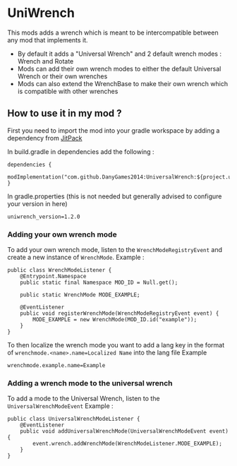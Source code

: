 # UniWrench
This mods adds a wrench which is meant to be intercompatible between any mod that implements it.

- By default it adds a "Universal Wrench" and 2 default wrench modes : Wrench and Rotate
- Mods can add their own wrench modes to either the default Universal Wrench or their own wrenches
- Mods can also extend the WrenchBase to make their own wrench which is compatible with other wrenches

## How to use it in my mod ?
First you need to import the mod into your gradle workspace by adding a dependency from [JitPack](https://jitpack.io/#DanyGames2014/UniversalWrench)

In build.gradle in dependencies add the following :
```
dependencies {
  modImplementation("com.github.DanyGames2014:UniversalWrench:${project.uniwrench_version}")
}
```

In gradle.properties (this is not needed but generally advised to configure your version in here)
```
uniwrench_version=1.2.0
```
### Adding your own wrench mode
To add your own wrench mode, listen to the `WrenchModeRegistryEvent` and create a new instance of `WrenchMode`.
Example :
```
public class WrenchModeListener {
    @Entrypoint.Namespace
    public static final Namespace MOD_ID = Null.get();

    public static WrenchMode MODE_EXAMPLE;

    @EventListener
    public void registerWrenchMode(WrenchModeRegistryEvent event) {
        MODE_EXAMPLE = new WrenchMode(MOD_ID.id("example"));
    }
}
```
To then localize the wrench mode you want to add a lang key in the format of `wrenchmode.<name>.name=Localized Name` into the lang file
Example
```
wrenchmode.example.name=Example
```

### Adding a wrench mode to the universal wrench
To add a mode to the Universal Wrench, listen to the `UniversalWrenchModeEvent`
Example :
```
public class UniversalWrenchModeListener {
    @EventListener
    public void addUniversalWrenchMode(UniversalWrenchModeEvent event){
        event.wrench.addWrenchMode(WrenchModeListener.MODE_EXAMPLE);
    }
}
```
